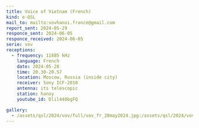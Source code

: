 ```yaml
---
title: Voice of Vietnam (French)
kind: e-QSL
mail_to: mailto:vovhanoi.france@gmail.com
report_sent: 2024-05-29
responce_sent: 2024-06-05
responce_received: 2024-06-05
serie: vov
receptions:
  - frequency: 11885 kHz
    language: French
    date: 2024-05-28
    time: 20.30-20.57
    location: Moscow, Russia (inside city)
    receiver: Sony ICF-2010
    antenna: its telescopic
    station: hanoy
    youtube_id: Dlil440bgFQ

gallery:
  - /assets/qsl/2024/vov/full/vov_fr_28may2024.jpg:/assets/qsl/2024/vov/small/vov_fr_28may2024.jpg
---
```

